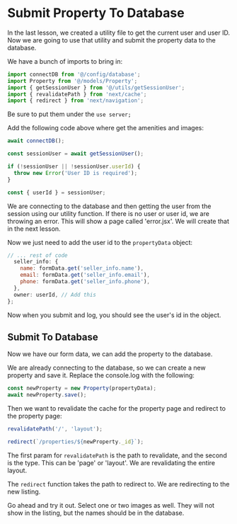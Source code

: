 # Submit Property To Database

In the last lesson, we created a utility file to get the current user and user ID. Now we are going to use that utility and submit the property data to the database.

We have a bunch of imports to bring in:

```js
import connectDB from '@/config/database';
import Property from '@/models/Property';
import { getSessionUser } from '@/utils/getSessionUser';
import { revalidatePath } from 'next/cache';
import { redirect } from 'next/navigation';
```

Be sure to put them under the `use server;`

Add the following code above where get the amenities and images:

```js
await connectDB();

const sessionUser = await getSessionUser();

if (!sessionUser || !sessionUser.userId) {
  throw new Error('User ID is required');
}

const { userId } = sessionUser;
```

We are connecting to the database and then getting the user from the session using our utility function. If there is no user or user id, we are throwing an error. This will show a page called 'error.jsx'. We will create that in the next lesson.

Now we just need to add the user id to the `propertyData` object:

```js
// ... rest of code
  seller_info: {
    name: formData.get('seller_info.name'),
    email: formData.get('seller_info.email'),
    phone: formData.get('seller_info.phone'),
  },
  owner: userId, // Add this
};
```

Now when you submit and log, you should see the user's id in the object.

## Submit To Database

Now we have our form data, we can add the property to the database.

We are already connecting to the database, so we can create a new property and save it. Replace the console.log with the following:

```js
const newProperty = new Property(propertyData);
await newProperty.save();
```

Then we want to revalidate the cache for the property page and redirect to the property page:

```js
revalidatePath('/', 'layout');

redirect(`/properties/${newProperty._id}`);
```

The first param for `revalidatePath` is the path to revalidate, and the second is the type. This can be 'page' or 'layout'. We are revalidating the entire layout.

The `redirect` function takes the path to redirect to. We are redirecting to the new listing.

Go ahead and try it out. Select one or two images as well. They will not show in the listing, but the names should be in the database.
